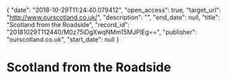 {
  "date": "2018-10-29T11:24:40.079412", 
  "open_access": true, 
  "target_url": "http://www.ourscotland.co.uk/", 
  "description": "", 
  "end_date": null, 
  "title": "Scotland from the Roadside", 
  "record_id": "20181029T112440/M0z75iDgXwqNMm15MJPlEg==", 
  "publisher": "ourscotland.co.uk", 
  "start_date": null
}

# Scotland from the Roadside

